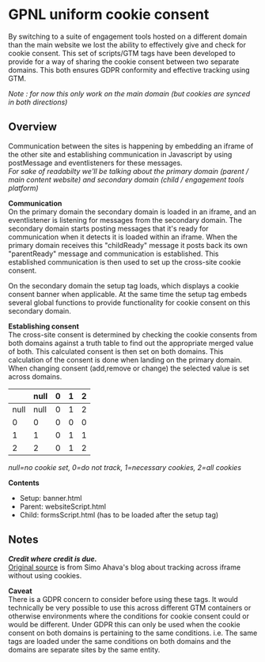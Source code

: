 # GPNL uniform cookie consent
By switching to a suite of engagement tools hosted on a different domain than the main website we lost the ability to effectively give and check for cookie consent. This set of scripts/GTM tags have been developed to provide for a way of sharing the cookie consent between two separate domains. This both ensures GDPR conformity and effective tracking using GTM.

*Note : for now this only work on the main domain (but cookies are synced in both directions)*

## Overview
Communication between the sites is happening by embedding an iframe of the other site and establishing communication in Javascript by using postMessage and eventlisteners for these messages.  
*For sake of readabilty we'll be talking about the primary domain (parent / main content website) and secondary domain (child / engagement tools platform)*

**Communication**  
On the primary domain the secondary domain is loaded in an iframe, and an eventlistener is listening for messages from the secondary domain. The secondary domain starts posting messages that it's ready for communication when it detects it is loaded within an iframe. When the primary domain receives this "childReady" message it posts back its own "parentReady" message and communication is established. This established communication is then used to set up the cross-site cookie consent.  

On the secondary domain the setup tag loads, which displays a cookie consent banner when applicable. At the same time the setup tag embeds several global functions to provide functionality for cookie consent on this secondary domain.  

**Establishing consent**  
The cross-site consent is determined by checking the cookie consents from both domains against a truth table to find out the appropriate merged value of both. This calculated consent is then set on both domains. This calculation of the consent is done when landing on the primary domain. When changing consent (add,remove or change) the selected value is set across domains.

|      | null |  0  |  1  |  2 |      
| ---- | ---- | --- | --- | ---|      
| null | null |  0  |  1  |  2 |      
|    0 | 0    |  0  |  0  |  0 | 
|    1 | 1    |  0  |  1  |  1 | 
|    2 | 2    |  0  |  1  |  2 | 

*null=no cookie set, 0=do not track, 1=necessary cookies, 2=all cookies*

**Contents**
* Setup:  banner.html
* Parent: websiteScript.html
* Child:  formsScript.html (has to be loaded after the setup tag)


## Notes
***Credit where credit is due.***  
[Original source](https://www.simoahava.com/analytics/cookieless-tracking-cross-site-iframes/) is from Simo Ahava's blog about tracking across iframe without using cookies.

**Caveat**  
There is a GDPR concern to consider before using these tags. It would technically be very possible to use this across different GTM containers or otherwise environments where the conditions for cookie consent could or would be different.
Under GDPR this can only be used when the cookie consent on both domains is pertaining to the same conditions. i.e. The same tags are loaded under the same conditions on both domains and the domains are separate sites by the same entity.
